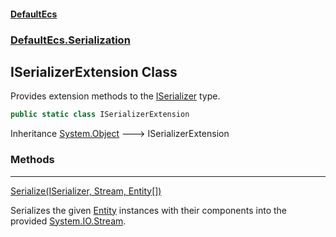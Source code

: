 #### [DefaultEcs](index.md 'index')
### [DefaultEcs.Serialization](index.md#DefaultEcs_Serialization 'DefaultEcs.Serialization')
## ISerializerExtension Class
Provides extension methods to the [ISerializer](ISerializer.md 'DefaultEcs.Serialization.ISerializer') type.  
```csharp
public static class ISerializerExtension
```

Inheritance [System.Object](https://docs.microsoft.com/en-us/dotnet/api/System.Object 'System.Object') &#129106; ISerializerExtension  
### Methods

***
[Serialize(ISerializer, Stream, Entity[])](ISerializerExtension_Serialize(ISerializer_Stream_Entity__).md 'DefaultEcs.Serialization.ISerializerExtension.Serialize(DefaultEcs.Serialization.ISerializer, System.IO.Stream, DefaultEcs.Entity[])')

Serializes the given [Entity](Entity.md 'DefaultEcs.Entity') instances with their components into the provided [System.IO.Stream](https://docs.microsoft.com/en-us/dotnet/api/System.IO.Stream 'System.IO.Stream').  
